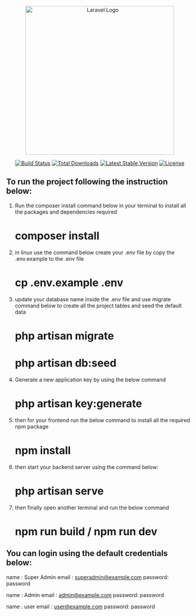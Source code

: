 <p align="center"><a href="https://laravel.com" target="_blank"><img src="https://raw.githubusercontent.com/laravel/art/master/logo-lockup/5%20SVG/2%20CMYK/1%20Full%20Color/laravel-logolockup-cmyk-red.svg" width="400" alt="Laravel Logo"></a></p>

<p align="center">
<a href="https://github.com/laravel/framework/actions"><img src="https://github.com/laravel/framework/workflows/tests/badge.svg" alt="Build Status"></a>
<a href="https://packagist.org/packages/laravel/framework"><img src="https://img.shields.io/packagist/dt/laravel/framework" alt="Total Downloads"></a>
<a href="https://packagist.org/packages/laravel/framework"><img src="https://img.shields.io/packagist/v/laravel/framework" alt="Latest Stable Version"></a>
<a href="https://packagist.org/packages/laravel/framework"><img src="https://img.shields.io/packagist/l/laravel/framework" alt="License"></a>
</p>

## To run the project following the instruction below:


1. Run the composer install command below in your terminal to install all the packages and dependencies required  

    # composer install 

2. in linux use the command below create your .env file by copy the .env.example to the .env file 
    
    # cp .env.example .env

3. update your database name inside the .env file and use migrate command below to create all the project tables and seed the default data

    # php artisan migrate

    # php artisan db:seed


3. Generate a new application key by using the below command 

    # php artisan key:generate

4. then for your frontend run the below command to install all the required npm package

    # npm install

6. then start your backend server using the command below:

    # php artisan serve


5. then finally open another terminal and run the below command 
    
    # npm run build / npm run dev 



## You can login using the default credentials below:

name : Super Admin
email : superadmin@example.com
password: password

name : Admin
email : admin@example.com
password: password

name : user
email : user@example.com
password: password
